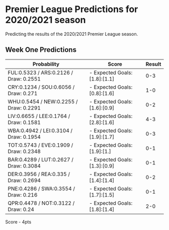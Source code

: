 # Premier League Predictions for 2020/2021 season

Predicting the results of the 2020/2021 Premier League season.

## Week One Predictions

|           Probability                  |            Score                | Result | 
|----------------------------------------|---------------------------------|--------|
| FUL:0.5323 / ARS:0.2126 / Draw: 0.2551 | - Expected Goals: [1.8]:[1.1]   |  0-3   |
| CRY:0.1234 / SOU:0.6056 / Draw: 0.271  | - Expected Goals: [0.8]:[1.6]   |  1-0   |
| WHU:0.5454 / NEW:0.2255 / Draw: 0.2291 | - Expected Goals: [1.6]:[0.9]   |  0-2   |
| LIV:0.6655 / LEE:0.1764 / Draw: 0.1581 | - Expected Goals: [2.8]:[1.6]   |  4-3   | 
| WBA:0.4942 / LEI:0.3104 / Draw: 0.1954 | - Expected Goals: [1.9]:[1.7]   |  0-3   |
| TOT:0.5743 / EVE:0.1909 / Draw: 0.2348 | - Expected Goals: [1.9]:[1.]    |  0-1   |
| BAR:0.4289 / LUT:0.2627 / Draw: 0.3084 | - Expected Goals: [1.3]:[0.9]   |  0-1   |
| DER:0.3956 / REA:0.335 / Draw: 0.2694  | - Expected Goals: [1.4]:[1.4]   |  0-2   | 
| PNE:0.4286 / SWA:0.3554 / Draw: 0.216  | - Expected Goals: [1.7]:[1.5]   |  0-1   |
| QPR:0.4478 / NOT:0.3122 / Draw: 0.24   |- Expected Goals: [1.8]:[1.4]    |  2-0   |


Score - 4pts



